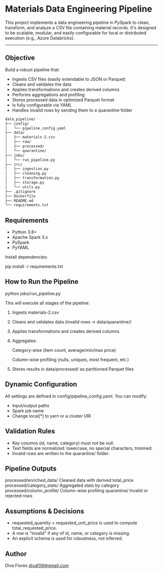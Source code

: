 # Materials Data Engineering Pipeline

This project implements a data engineering pipeline in PySpark to clean, transform, and analyze a CSV file containing material records. It's designed to be scalable, modular, and easily configurable for local or distributed execution (e.g., Azure Databricks).

---

## Objective

Build a robust pipeline that:

- Ingests CSV files (easily extendable to JSON or Parquet)
- Cleans and validates the data
- Applies transformations and creates derived columns
- Performs aggregations and profiling
- Stores processed data in optimized Parquet format
- Is fully configurable via YAML
- Handles invalid rows by sending them to a quarantine folder

```bash
data_pipeline/
├── config/
│   └── pipeline_config.yaml
├── data/
│   ├── materials-2.csv
│   ├── raw/
│   ├── processed/
│   └── quarantine/
├── jobs/
│   └── run_pipeline.py
├── src/
│   ├── ingestion.py
│   ├── cleaning.py
│   ├── transformation.py
│   ├── storage.py
│   └── utils.py
├── .gitignore
├── Dockerfile
├── README.md
└── requirements.txt
```

## Requirements

- Python 3.8+
- Apache Spark 3.x
- PySpark
- PyYAML

Install dependencies:

pip install -r requirements.txt

## How to Run the Pipeline

python jobs/run_pipeline.py

This will execute all stages of the pipeline:

1. Ingests materials-2.csv

2. Cleans and validates data (invalid rows → data/quarantine/)

3. Applies transformations and creates derived columns

4. Aggregates:

    Category-wise (item count, average/min/max price)

    Column-wise profiling (nulls, uniques, most frequent, etc.)

5. Stores results in data/processed/ as partitioned Parquet files

## Dynamic Configuration

All settings are defined in config/pipeline_config.yaml. You can modify:

- Input/output paths
- Spark job name
- Change local[*] to yarn or a cluster URI
  
## Validation Rules

- Key columns (id, name, category) must not be null.
- Text fields are normalized: lowercase, no special characters, trimmed.
- Invalid rows are written to the quarantine/ folder.

## Pipeline Outputs

processed/enriched_data/    Cleaned data with derived total_price
processed/category_stats/   Aggregated stats by category
processed/column_profile/   Column-wise profiling
quarantine/                 Invalid or rejected rows

## Assumptions & Decisions

- requested_quantity × requested_unit_price is used to compute total_requested_price.
- A row is "invalid" if any of id, name, or category is missing.
- An explicit schema is used for robustness, not inferred.

## Author

Diva Flores
<divaf09@gmail.com>

